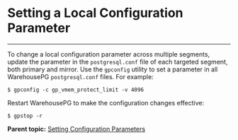 # Setting a Local Configuration Parameter
---

To change a local configuration parameter across multiple segments, update the parameter in the `postgresql.conf` file of each targeted segment, both primary and mirror. Use the `gpconfig` utility to set a parameter in all WarehousePG `postgresql.conf` files. For example:

```
$ gpconfig -c gp_vmem_protect_limit -v 4096
```

Restart WarehousePG to make the configuration changes effective:

```
$ gpstop -r
```

**Parent topic:** [Setting Configuration Parameters](../topics/g-setting-configuration-parameters.html)

